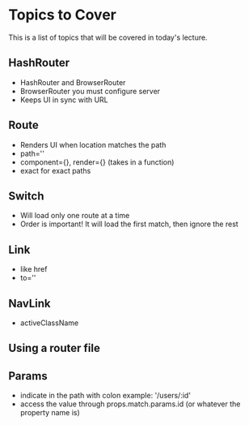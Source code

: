 # Topics to Cover
This is a list of topics that will be covered in today's lecture.

## HashRouter
- HashRouter and BrowserRouter
- BrowserRouter you must configure server 
- Keeps UI in sync with URL

## Route
- Renders UI when location matches the path
- path=''
- component={}, render={} (takes in a function)
- exact for exact paths 

## Switch
- Will load only one route at a time
- Order is important! It will load the first match, then ignore the rest

## Link
- like href 
- to=''

## NavLink
- activeClassName

## Using a router file

## Params
- indicate in the path with colon example: '/users/:id'
- access the value through props.match.params.id (or whatever the property name is)
